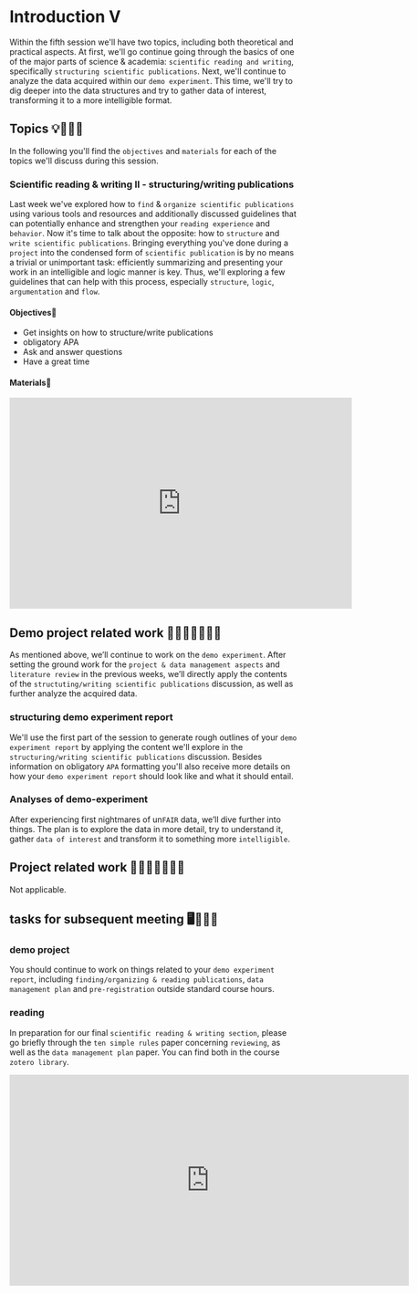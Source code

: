 # Introduction V
Within the fifth session we'll have two topics, including both theoretical and practical aspects. At first, we'll go continue going through the basics of one of the major parts of science & academia: `scientific reading and writing`, specifically `structuring scientific publications`. Next, we'll continue to analyze the data acquired within our `demo experiment`. This time, we'll try to dig deeper into the data structures and try to gather data of interest, transforming it to a more intelligible format.   

## Topics 💡👨🏻‍🏫 

In the following you'll find the `objectives` and `materials` for each of the topics we'll discuss during this session.

### Scientific reading & writing II - structuring/writing publications
Last week we've explored how to `find` & `organize scientific publications` using various tools and resources and additionally discussed guidelines that can potentially enhance and strengthen your `reading experience` and `behavior`. Now it's time to talk about the opposite: how to `structure` and `write scientific publications`. Bringing everything you've done during a `project` into the condensed form of `scientific publication` is by no means a trivial or unimportant task: efficiently summarizing and presenting your work in an intelligible and logic manner is key. Thus, we'll exploring a few guidelines that can help with this process, especially `structure`, `logic`, `argumentation` and `flow`.     

#### Objectives📍

- Get insights on how to structure/write publications 
- obligatory APA
- Ask and answer questions
- Have a great time


#### Materials📓

<iframe src="https://docs.google.com/presentation/d/e/2PACX-1vSkP8yEalA91-_snc5zmlgrlqW32GOEOnHyoXCUxGsK11LD0QjJ2MDgbLFdvFJjQVu5Cpevzhy5d0Ak/embed?start=false&loop=false&delayms=3000" frameborder="0" width="600" height="370" allowfullscreen="true" mozallowfullscreen="true" webkitallowfullscreen="true"></iframe>

## Demo project related work 🥼🧑🏽‍💻🧑🏾‍💻  
As mentioned above, we’ll continue to work on the `demo experiment`. After setting the ground work for the `project & data management aspects` and `literature review` in the previous weeks, we’ll directly apply the contents of the `structuting/writing scientific publications` discussion, as well as further analyze the acquired data.

### structuring demo experiment report
We'll use the first part of the session to generate rough outlines of your `demo experiment report` by applying the content we'll explore in the `structuring/writing scientific publications` discussion. Besides information on obligatory `APA` formatting you'll also receive more details on how your `demo experiment report` should look like and what it should entail.

### Analyses of demo-experiment
After experiencing first nightmares of un`FAIR` data, we’ll dive further into things. The plan is to explore the data in more detail, try to understand it, gather `data of interest` and transform it to something more `intelligible`.

## Project related work 🥼🧑🏿‍🔬👩🏻‍🔬

Not applicable.

## tasks for subsequent meeting 🖥️✍🏽📖

### demo project 

You should continue to work on things related to your `demo experiment report`, including `finding/organizing & reading publications`, `data management plan` and `pre-registration` outside standard course hours. 

### reading
In preparation for our final `scientific reading & writing section`, please go briefly through the `ten simple rules` paper concerning  `reviewing`, as well as the `data management plan` paper. You can find both in the course `zotero library`.

<iframe src="https://bibbase.org/show?bib=https%3A%2F%2Fapi.zotero.org%2Fgroups%2F4504479%2Fitems%3Fkey%3DBfP7bN7FF9dJwtyiLBORewdg%26format%3Dbibtex%26limit%3D100" frameborder="0" width="700" height="370"></iframe>